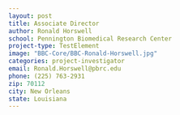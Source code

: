 ```yaml
---
layout: post
title: Associate Director
author: Ronald Horswell
school: Pennington Biomedical Research Center
project-type: TestElement
image: "BBC-Core/BBC-Ronald-Horswell.jpg"
categories: project-investigator
email: Ronald.Horswell@pbrc.edu
phone: (225) 763-2931
zip: 70112
city: New Orleans
state: Louisiana
---
```

